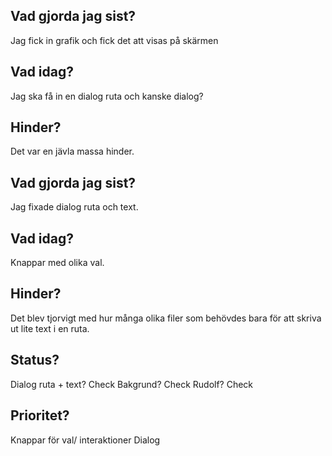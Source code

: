 ##  Vad gjorda jag sist?
Jag fick in grafik och fick det att visas på skärmen

##  Vad idag?
Jag ska få in en dialog ruta och kanske dialog?

##  Hinder?
Det var en jävla massa hinder.



##  Vad gjorda jag sist?
Jag fixade dialog ruta och text.

##  Vad idag?
Knappar med olika val.

##  Hinder?
Det blev tjorvigt med hur många olika filer som behövdes bara för att skriva ut lite text i en ruta.

## Status?
Dialog ruta + text? Check
Bakgrund? Check
Rudolf? Check

## Prioritet?
Knappar för val/ interaktioner
Dialog